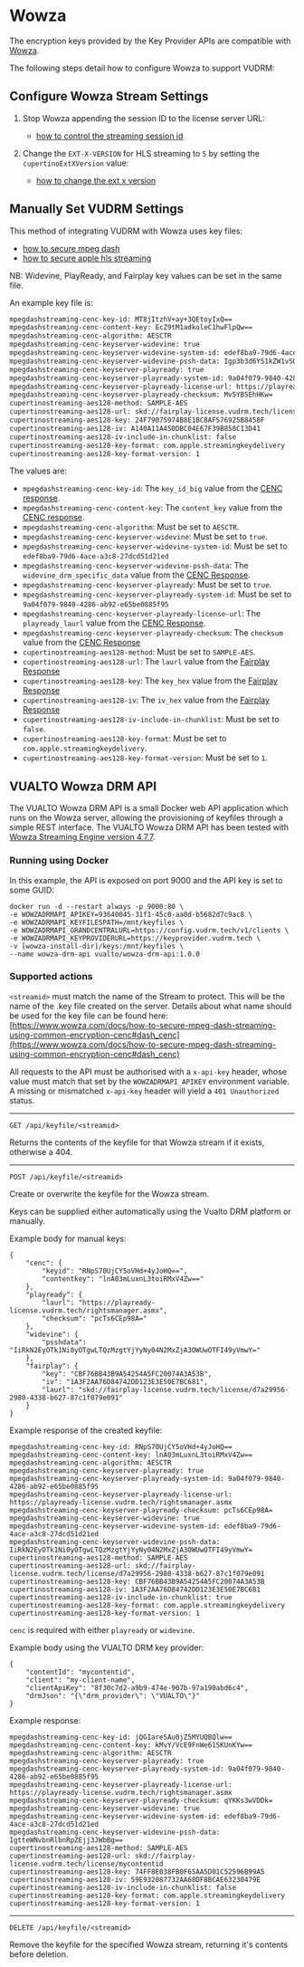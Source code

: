 # Wowza

The encryption keys provided by the Key Provider APIs are compatible with [Wowza](https://www.wowza.com/).

The following steps detail how to configure Wowza to support VUDRM:

## Configure Wowza Stream Settings

1. Stop Wowza appending the session ID to the license server URL: 
	- [how to control the streaming session id](https://www.wowza.com/docs/how-to-control-streaming-session-id-appended-to-encryption-urls-in-chunklist-responses-cupertinoappendqueryparamstoencurl)

2. Change the `EXT-X-VERSION` for HLS streaming to `5` by setting the `cupertinoExtXVersion` value: 
	- [how to change the ext x version](https://www.wowza.com/docs/how-to-change-the-ext-x-version-for-apple-http-live-streaming)

## Manually Set VUDRM Settings

This method of integrating VUDRM with Wowza uses key files:
- [how to secure mpeg dash](https://www.wowza.com/docs/how-to-secure-mpeg-dash-streaming-using-common-encryption-cenc#dash_cenc)
- [how to secure apple hls streaming](https://www.wowza.com/docs/how-to-secure-apple-hls-streaming-using-drm-encryption#keyfiles)

NB: Widevine, PlayReady, and Fairplay key values can be set in the same file.

An example key file is:

```bash
mpegdashstreaming-cenc-key-id: MT8jItzhV+ay+3QEtoyIxQ==
mpegdashstreaming-cenc-content-key: EcZ9tM1adkoleC1hwFlpQw==
mpegdashstreaming-cenc-algorithm: AESCTR
mpegdashstreaming-cenc-keyserver-widevine: true
mpegdashstreaming-cenc-keyserver-widevine-system-id: edef8ba9-79d6-4ace-a3c8-27dcd51d21ed
mpegdashstreaming-cenc-keyserver-widevine-pssh-data: Igp3b3d6YS1kZW1vSOPclZsG
mpegdashstreaming-cenc-keyserver-playready: true
mpegdashstreaming-cenc-keyserver-playready-system-id: 9a04f079-9840-4286-ab92-e65be0885f95
mpegdashstreaming-cenc-keyserver-playready-license-url: https://playready-license.vudrm.tech/rightsmanager.asmx
mpegdashstreaming-cenc-keyserver-playready-checksum: Mv5YB5EhHKw=
cupertinostreaming-aes128-method: SAMPLE-AES
cupertinostreaming-aes128-url: skd://fairplay-license.vudrm.tech/license/wowza-demo
cupertinostreaming-aes128-key: 24F79075974B8E1BC8AF576925B8458F
cupertinostreaming-aes128-iv: A140A11A450DBC04E67F39B850C13D41
cupertinostreaming-aes128-iv-include-in-chunklist: false
cupertinostreaming-aes128-key-format: com.apple.streamingkeydelivery
cupertinostreaming-aes128-key-format-version: 1
```

The values are:
- `mpegdashstreaming-cenc-key-id`: The `key_id_big` value from the [CENC response](/projects/vudrm/en/latest/DeveloperDocumentation/VUDRM-key-provision.html#cenc).
- `mpegdashstreaming-cenc-content-key`: The `content_key` value from the [CENC response](/projects/vudrm/en/latest/DeveloperDocumentation/VUDRM-key-provision.html#cenc).
- `mpegdashstreaming-cenc-algorithm`: Must be set to `AESCTR`.
- `mpegdashstreaming-cenc-keyserver-widevine`: Must be set to `true`.
- `mpegdashstreaming-cenc-keyserver-widevine-system-id`: Must be set to `edef8ba9-79d6-4ace-a3c8-27dcd51d21ed`
- `mpegdashstreaming-cenc-keyserver-widevine-pssh-data`: The `widevine_drm_specific_data` value from the [CENC Response](#cenc).
- `mpegdashstreaming-cenc-keyserver-playready`: Must be set to `true`.
- `mpegdashstreaming-cenc-keyserver-playready-system-id`: Must be set to `9a04f079-9840-4286-ab92-e65be0885f95`
- `mpegdashstreaming-cenc-keyserver-playready-license-url`: The `playready_laurl` value from the [CENC Response](#cenc).
- `mpegdashstreaming-cenc-keyserver-playready-checksum`: The `checksum` value from the [CENC Response](#cenc)
- `cupertinostreaming-aes128-method`: Must be set to `SAMPLE-AES`.
- `cupertinostreaming-aes128-url`: The `laurl` value from the [Fairplay Response](#fairplay)
- `cupertinostreaming-aes128-key`: The `key_hex` value from the [Fairplay Response](#fairplay)
- `cupertinostreaming-aes128-iv`: The `iv_hex` value from the [Fairplay Response](#fairplay)
- `cupertinostreaming-aes128-iv-include-in-chunklist`: Must be set to `false`.
- `cupertinostreaming-aes128-key-format`: Must be set to `com.apple.streamingkeydelivery`.
- `cupertinostreaming-aes128-key-format-version`: Must be set to `1`.

## VUALTO Wowza DRM API

The VUALTO Wowza DRM API is a small Docker web API application which runs on the Wowza server, allowing the provisioning of keyfiles through a simple REST interface.
The VUALTO Wowza DRM API has been tested with [Wowza Streaming Engine version 4.7.7](https://www.wowza.com/docs/wowza-streaming-engine-4-7-7-release-notes).

### Running using Docker

In this example, the API is exposed on port 9000 and the API key is set to some GUID:

```
docker run -d --restart always -p 9000:80 \
-e WOWZADRMAPI_APIKEY=93640045-31f1-45c0-aa0d-b5682d7c9ac8 \
-e WOWZADRMAPI_KEYFILESPATH=/mnt/keyfiles \
-e WOWZADRMAPI_GRANDCENTRALURL=https://config.vudrm.tech/v1/clients \
-e WOWZADRMAPI_KEYPROVIDERURL=https://keyprovider.vudrm.tech \
-v [wowza-install-dir]/keys:/mnt/keyfiles \
--name wowza-drm-api vualto/wowza-drm-api:1.0.0
```

### Supported actions

`<streamid>` must match the name of the Stream to protect. This will be the name of the .key file created on the server.
Details about what name should be used for the key file can be found here: [https://www.wowza.com/docs/how-to-secure-mpeg-dash-streaming-using-common-encryption-cenc#dash_cenc](https://www.wowza.com/docs/how-to-secure-mpeg-dash-streaming-using-common-encryption-cenc#dash_cenc)

All requests to the API must be authorised with a `x-api-key` header, whose value must match that set by the `WOWZADRMAPI_APIKEY` environment variable. A missing or mismatched `x-api-key` header will yield a `401 Unauthorized` status.

---

`GET /api/keyfile/<streamid> `

Returns the contents of the keyfile for that Wowza stream if it exists, otherwise a 404.

---

`POST /api/keyfile/<streamid>`

Create or overwrite the keyfile for the Wowza stream.

Keys can be supplied either automatically using the Vualto DRM platform or manually.

Example body for manual keys:

```
{
    "cenc": {
        "keyid": "RNpS70UjCY5oVHd+4yJoHQ==",
        "contentkey": "lnA03mLuxnL3toiRMxV4Zw=="
    },
    "playready": {
        "laurl": "https://playready-license.vudrm.tech/rightsmanager.asmx",
        "checksum": "pcTs6CEp98A="
    },
    "widevine": {
        "psshdata": "IiRkN2EyOTk1Ni0yOTgwLTQzMzgtYjYyNy04N2MxZjA3OWUwOTFI49yVmwY="
    },
    "fairplay": {
        "key": "CBF76BB43B9A54254A5FC20074A3A53B",
        "iv": "1A3F2AA76D84742DD123E3E50E7BC681",
        "laurl": "skd://fairplay-license.vudrm.tech/license/d7a29956-2980-4338-b627-87c1f079e091"
    }
}
```

Example response of the created keyfile:
```
mpegdashstreaming-cenc-key-id: RNpS70UjCY5oVHd+4yJoHQ==
mpegdashstreaming-cenc-content-key: lnA03mLuxnL3toiRMxV4Zw==
mpegdashstreaming-cenc-algorithm: AESCTR
mpegdashstreaming-cenc-keyserver-playready: true
mpegdashstreaming-cenc-keyserver-playready-system-id: 9a04f079-9840-4286-ab92-e65be0885f95
mpegdashstreaming-cenc-keyserver-playready-license-url: https://playready-license.vudrm.tech/rightsmanager.asmx
mpegdashstreaming-cenc-keyserver-playready-checksum: pcTs6CEp98A=
mpegdashstreaming-cenc-keyserver-widevine: true
mpegdashstreaming-cenc-keyserver-widevine-system-id: edef8ba9-79d6-4ace-a3c8-27dcd51d21ed
mpegdashstreaming-cenc-keyserver-widevine-pssh-data: IiRkN2EyOTk1Ni0yOTgwLTQzMzgtYjYyNy04N2MxZjA3OWUwOTFI49yVmwY=
cupertinostreaming-aes128-method: SAMPLE-AES
cupertinostreaming-aes128-url: skd://fairplay-license.vudrm.tech/license/d7a29956-2980-4338-b627-87c1f079e091
cupertinostreaming-aes128-key: CBF76BB43B9A54254A5FC20074A3A53B
cupertinostreaming-aes128-iv: 1A3F2AA76D84742DD123E3E50E7BC681
cupertinostreaming-aes128-iv-include-in-chunklist: true
cupertinostreaming-aes128-key-format: com.apple.streamingkeydelivery
cupertinostreaming-aes128-key-format-version: 1

```

`cenc` is required with either `playready` or `widevine`.


Example body using the VUALTO DRM key provider:

```
{
    "contentId": "mycontentid",
    "client": "my-client-name",
    "clientApiKey": "8f30c7d2-a9b9-474e-907b-97a190abd6c4",
    "drmJson": "{\"drm_provider\": \"VUALTO\"}"
}
```

Example response:

```
mpegdashstreaming-cenc-key-id: jQGIareSAu0jZ5MYUQBQlw==
mpegdashstreaming-cenc-content-key: kMvY/VcE9FnWe61SKUnKYw==
mpegdashstreaming-cenc-algorithm: AESCTR
mpegdashstreaming-cenc-keyserver-playready: true
mpegdashstreaming-cenc-keyserver-playready-system-id: 9a04f079-9840-4286-ab92-e65be0885f95
mpegdashstreaming-cenc-keyserver-playready-license-url: https://playready-license.vudrm.tech/rightsmanager.asmx
mpegdashstreaming-cenc-keyserver-playready-checksum: qYKKs3wVDDk=
mpegdashstreaming-cenc-keyserver-widevine: true
mpegdashstreaming-cenc-keyserver-widevine-system-id: edef8ba9-79d6-4ace-a3c8-27dcd51d21ed
mpegdashstreaming-cenc-keyserver-widevine-pssh-data: IgtteWNvbnRlbnRpZEjj3JWbBg==
cupertinostreaming-aes128-method: SAMPLE-AES
cupertinostreaming-aes128-url: skd://fairplay-license.vudrm.tech/license/mycontentid
cupertinostreaming-aes128-key: 74FF8E038FB0F65AA5D01C52596B99A5
cupertinostreaming-aes128-iv: 59E932087732AA68DF8BCAE63230479E
cupertinostreaming-aes128-iv-include-in-chunklist: false
cupertinostreaming-aes128-key-format: com.apple.streamingkeydelivery
cupertinostreaming-aes128-key-format-version: 1
```

---

`DELETE /api/keyfile/<streamid>`

Remove the keyfile for the specified Wowza stream, returning it's contents before deletion.

